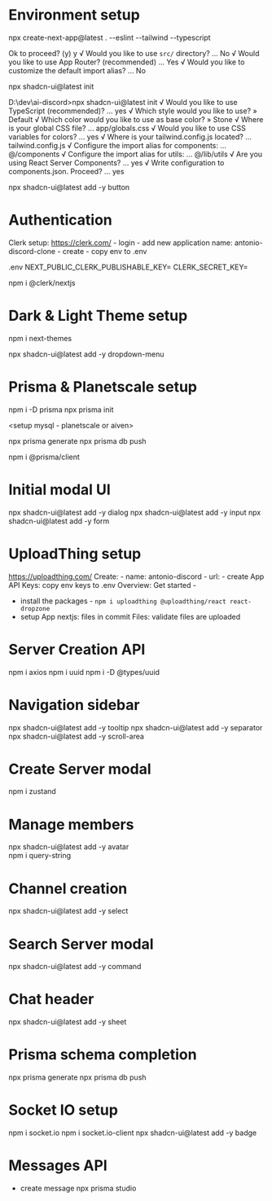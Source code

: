 # Environment setup

npx create-next-app@latest . --eslint --tailwind --typescript

Ok to proceed? (y) y
√ Would you like to use `src/` directory? ... No
√ Would you like to use App Router? (recommended) ... Yes
√ Would you like to customize the default import alias? ... No

npx shadcn-ui@latest init

D:\dev\ai-discord>npx shadcn-ui@latest init
√ Would you like to use TypeScript (recommended)? ... yes
√ Which style would you like to use? » Default
√ Which color would you like to use as base color? » Stone
√ Where is your global CSS file? ... app/globals.css
√ Would you like to use CSS variables for colors? ... yes
√ Where is your tailwind.config.js located? ... tailwind.config.js
√ Configure the import alias for components: ... @/components
√ Configure the import alias for utils: ... @/lib/utils
√ Are you using React Server Components? ... yes
√ Write configuration to components.json. Proceed? ... yes

npx shadcn-ui@latest add -y button

# Authentication

Clerk setup: 
https://clerk.com/ - login - add new application
name: antonio-discord-clone - create - copy env to .env

.env
NEXT_PUBLIC_CLERK_PUBLISHABLE_KEY=
CLERK_SECRET_KEY=

npm i @clerk/nextjs

# Dark & Light Theme setup

npm i next-themes

npx shadcn-ui@latest add -y dropdown-menu

# Prisma & Planetscale setup

npm i -D prisma
npx prisma init

<setup mysql - planetscale or aiven>
<prisma models>

npx prisma generate
npx prisma db push

npm i @prisma/client

# Initial modal UI

npx shadcn-ui@latest add -y dialog
npx shadcn-ui@latest add -y input
npx shadcn-ui@latest add -y form

# UploadThing setup

https://uploadthing.com/ 
Create: - name: antonio-discord - url: <EMPTY> - create App
API Keys: copy env keys to .env
Overview: Get started - 
* install the packages - `npm i uploadthing @uploadthing/react react-dropzone`
* setup App nextjs: files in commit
Files: validate files are uploaded

# Server Creation API

npm i axios
npm i uuid
npm i -D @types/uuid

# Navigation sidebar

npx shadcn-ui@latest add -y tooltip
npx shadcn-ui@latest add -y separator
npx shadcn-ui@latest add -y scroll-area

# Create Server modal

npm i zustand

# Manage members

npx shadcn-ui@latest add -y avatar      
npm i query-string

# Channel creation

npx shadcn-ui@latest add -y select

# Search Server modal

npx shadcn-ui@latest add -y command

# Chat header

npx shadcn-ui@latest add -y sheet

# Prisma schema completion

npx prisma generate
npx prisma db push

# Socket IO setup

npm i socket.io
npm i socket.io-client
npx shadcn-ui@latest add -y badge 

# Messages API

* create message
npx prisma studio
